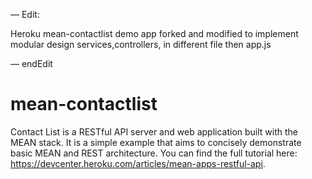 — Edit: 

Heroku mean-contactlist demo app forked and modified to implement modular design 
services,controllers, in different file then app.js

— endEdit
# mean-contactlist

Contact List is a RESTful API server and web application built with the MEAN stack. It is a simple example that aims to concisely demonstrate basic MEAN and REST architecture. You can find the full tutorial here: https://devcenter.heroku.com/articles/mean-apps-restful-api.


